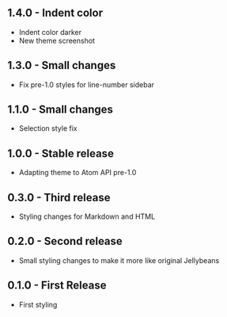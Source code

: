 ## 1.4.0 - Indent color
* Indent color darker
* New theme screenshot

## 1.3.0 - Small changes
* Fix pre-1.0 styles for line-number sidebar

## 1.1.0 - Small changes
* Selection style fix

## 1.0.0 - Stable release
* Adapting theme to Atom API pre-1.0

## 0.3.0 - Third release
* Styling changes for Markdown and HTML

## 0.2.0 - Second release
* Small styling changes to make it more like original Jellybeans

## 0.1.0 - First Release
* First styling
